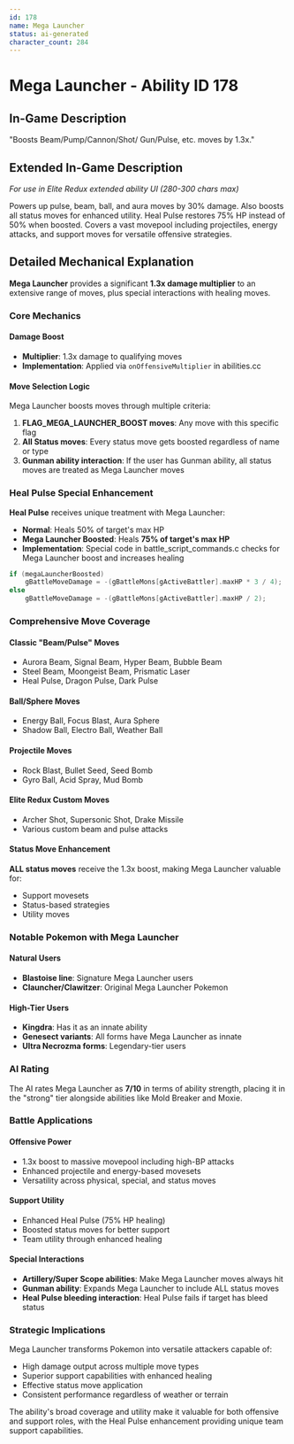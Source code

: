 ```yaml
---
id: 178
name: Mega Launcher
status: ai-generated
character_count: 284
---
```


# Mega Launcher - Ability ID 178

## In-Game Description
"Boosts Beam/Pump/Cannon/Shot/ Gun/Pulse, etc. moves by 1.3x."

## Extended In-Game Description
*For use in Elite Redux extended ability UI (280-300 chars max)*

Powers up pulse, beam, ball, and aura moves by 30% damage. Also boosts all status moves for enhanced utility. Heal Pulse restores 75% HP instead of 50% when boosted. Covers a vast movepool including projectiles, energy attacks, and support moves for versatile offensive strategies.

## Detailed Mechanical Explanation
**Mega Launcher** provides a significant **1.3x damage multiplier** to an extensive range of moves, plus special interactions with healing moves.

### Core Mechanics

#### Damage Boost
- **Multiplier**: 1.3x damage to qualifying moves
- **Implementation**: Applied via `onOffensiveMultiplier` in abilities.cc

#### Move Selection Logic
Mega Launcher boosts moves through multiple criteria:
1. **FLAG_MEGA_LAUNCHER_BOOST moves**: Any move with this specific flag
2. **All Status moves**: Every status move gets boosted regardless of name or type
3. **Gunman ability interaction**: If the user has Gunman ability, all status moves are treated as Mega Launcher moves

### Heal Pulse Special Enhancement
**Heal Pulse** receives unique treatment with Mega Launcher:
- **Normal**: Heals 50% of target's max HP
- **Mega Launcher Boosted**: Heals **75% of target's max HP**
- **Implementation**: Special code in battle_script_commands.c checks for Mega Launcher boost and increases healing

```c
if (megaLauncherBoosted)
    gBattleMoveDamage = -(gBattleMons[gActiveBattler].maxHP * 3 / 4);  // 75%
else
    gBattleMoveDamage = -(gBattleMons[gActiveBattler].maxHP / 2);      // 50%
```

### Comprehensive Move Coverage

#### Classic "Beam/Pulse" Moves
- Aurora Beam, Signal Beam, Hyper Beam, Bubble Beam
- Steel Beam, Moongeist Beam, Prismatic Laser
- Heal Pulse, Dragon Pulse, Dark Pulse

#### Ball/Sphere Moves
- Energy Ball, Focus Blast, Aura Sphere
- Shadow Ball, Electro Ball, Weather Ball

#### Projectile Moves
- Rock Blast, Bullet Seed, Seed Bomb
- Gyro Ball, Acid Spray, Mud Bomb

#### Elite Redux Custom Moves
- Archer Shot, Supersonic Shot, Drake Missile
- Various custom beam and pulse attacks

#### Status Move Enhancement
**ALL status moves** receive the 1.3x boost, making Mega Launcher valuable for:
- Support movesets
- Status-based strategies
- Utility moves

### Notable Pokemon with Mega Launcher

#### Natural Users
- **Blastoise line**: Signature Mega Launcher users
- **Clauncher/Clawitzer**: Original Mega Launcher Pokemon

#### High-Tier Users
- **Kingdra**: Has it as an innate ability
- **Genesect variants**: All forms have Mega Launcher as innate
- **Ultra Necrozma forms**: Legendary-tier users

### AI Rating
The AI rates Mega Launcher as **7/10** in terms of ability strength, placing it in the "strong" tier alongside abilities like Mold Breaker and Moxie.

### Battle Applications

#### Offensive Power
- 1.3x boost to massive movepool including high-BP attacks
- Enhanced projectile and energy-based movesets
- Versatility across physical, special, and status moves

#### Support Utility
- Enhanced Heal Pulse (75% HP healing)
- Boosted status moves for better support
- Team utility through enhanced healing

#### Special Interactions
- **Artillery/Super Scope abilities**: Make Mega Launcher moves always hit
- **Gunman ability**: Expands Mega Launcher to include ALL status moves
- **Heal Pulse bleeding interaction**: Heal Pulse fails if target has bleed status

### Strategic Implications
Mega Launcher transforms Pokemon into versatile attackers capable of:
- High damage output across multiple move types
- Superior support capabilities with enhanced healing
- Effective status move application
- Consistent performance regardless of weather or terrain

The ability's broad coverage and utility make it valuable for both offensive and support roles, with the Heal Pulse enhancement providing unique team support capabilities.
